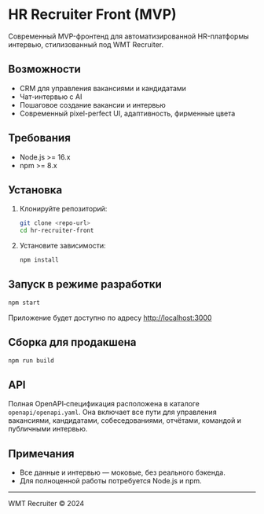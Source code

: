 # HR Recruiter Front (MVP)

Современный MVP-фронтенд для автоматизированной HR-платформы интервью, стилизованный под WMT Recruiter.

## Возможности
- CRM для управления вакансиями и кандидатами
- Чат-интервью с AI
- Пошаговое создание вакансии и интервью
- Современный pixel-perfect UI, адаптивность, фирменные цвета

## Требования
- Node.js >= 16.x
- npm >= 8.x

## Установка
1. Клонируйте репозиторий:
   ```bash
   git clone <repo-url>
   cd hr-recruiter-front
   ```
2. Установите зависимости:
   ```bash
   npm install
   ```

## Запуск в режиме разработки
```bash
npm start
```

Приложение будет доступно по адресу [http://localhost:3000](http://localhost:3000)

## Сборка для продакшена
```bash
npm run build
```

## API

Полная OpenAPI‑спецификация расположена в каталоге `openapi/openapi.yaml`.
Она включает все пути для управления вакансиями, кандидатами,
собеседованиями, отчётами, командой и публичными интервью.

## Примечания
- Все данные и интервью — моковые, без реального бэкенда.
- Для полноценной работы потребуется Node.js и npm.

---
WMT Recruiter © 2024 